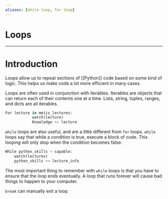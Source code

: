 ```yaml
---
aliases: [while loop, for loop]
---
```

# Loops

---
# Introduction
Loops allow us to repeat sections of [[Python]] code based on some kind of logic. This helps us make code a lot more efficient in many cases. 

Loops are often used in conjunction with iterables. Iterables are objects that can return each of their contents one at a time. Lists, string, tuples, ranges, and dicts are all iterables. 

```python
For lecture in metis_lectures:
			watch(lecture)
			Knowledge += lecture
```

`while` loops are also useful, and are a little different from `for` loops. `while` loops say that while a condition is true, execute a block of code. This looping will only stop when the condition becomes false. 

```python
While python_skills < capable:
	watch(lectures)
	python_skills += lecture_info
```

The most important thing to remember with `while` loops is that you have to ensure that the loop ends eventually. A loop that runs forever will cause bad things to happen to your computer. 

`break` can manually exit a loop. 